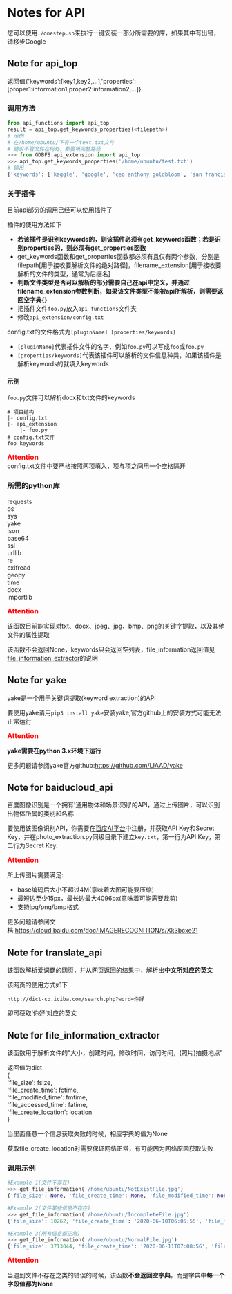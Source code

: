 # Notes for API

您可以使用`./onestep.sh`来执行一键安装一部分所需要的库，如果其中有出错，请移步Google

## Note for api_top

返回值{'keywords':[key1,key2,...],'properties':[proper1:information1,proper2:information2,...]}

### 调用方法

```python
from api_functions import api_top
result = api_top.get_keywords_properties(<filepath>)
# 示例
# 在/home/ubuntu/下有一个text.txt文件
# 建议不管文件在何处，都要填完整路径
>>> from GDBFS.api_extension import api_top
>>> api_top.get_keywords_properties('/home/ubuntu/test.txt')
# 输出
{'keywords': ['kaggle', 'google', 'ceo anthony goldbloom', 'san francisco', 'ceo anthony', 'data', 'co-founder ceo anthony', 'platform', 'anthony goldbloom declined', 'francisco this week', 'machine learning', 'service', 'acquiring kaggle', 'machine', 'learning', 'conference in san', 'goldbloom', 'ben hamner', 'cloud', 'competition'], 'properties': {'file_size': 2290, 'file_create_time': '2020-06-09T14:52:27', 'file_modified_time': '2020-06-09T14:52:27', 'file_accessed_time': '2020-06-11T17:13:13', 'file_create_location': None}}
```

### 关于插件

目前api部分的调用已经可以使用插件了

插件的使用方法如下

+ **若该插件是识别keywords的，则该插件必须有get_keywords函数；若是识别properties的，则必须有get_properties函数**
+ get_keywords函数和get_properties函数都必须有且仅有两个参数，分别是filepath[用于接收要解析文件的绝对路径]，filename_extension[用于接收要解析的文件的类型，通常为后缀名]
+ **判断文件类型是否可以解析的部分需要自己在api中定义，并通过filename_extension参数判断，如果该文件类型不能被api所解析，则需要返回空字典{}**
+ 把插件文件`foo.py`放入`api_functions`文件夹
+ 修改`api_extension/config.txt`

config.txt的文件格式为`[pluginName] [properties/keywords]`

+ `[pluginName]`代表插件文件的名字，例如`foo.py`可以写成`foo`或`foo.py`  
+ `[properties/keywords]`代表该插件可以解析的文件信息种类，如果该插件是解析keywords的就填入keywords  

#### 示例

`foo.py`文件可以解析docx和txt文件的keywords

```
# 项目结构
|- config.txt  
|- api_extension  
    |- foo.py  
# config.txt文件
foo keywords
```

<font color=red size=3>**Attention**</font>  
config.txt文件中要严格按照两项填入，项与项之间用一个空格隔开


### 所需的python库  
requests  
os  
sys  
yake  
json  
base64  
ssl  
urllib  
re  
exifread  
geopy  
time  
docx  
importlib

<font color=red size=3>**Attention**</font>

该函数目前能实现对txt、docx、jpeg、jpg、bmp、png的关键字提取，以及其他文件的属性提取

该函数不会返回None，keywords只会返回空列表，file_information返回值见[file_information_extractor](#note-for-file_information_extractor)的说明

## Note for yake

yake是一个用于关键词提取(keyword extraction)的API

要使用yake请用`pip3 install yake`安装yake,官方github上的安装方式可能无法正常运行  

<font color=red size=3>**Attention**</font>

**yake需要在python 3.x环境下运行**

更多问题请参阅yake官方github:https://github.com/LIAAD/yake  

## Note for baiducloud_api

百度图像识别是一个拥有'通用物体和场景识别'的API，通过上传图片，可以识别出物体所属的类别和名称

要使用该图像识别API，你需要在[百度AI平台](https://ai.baidu.com/)中注册，并获取API Key和Secret Key，并在photo_extraction.py同级目录下建立`key.txt`，第一行为API Key，第二行为Secret Key.

<font color=red size=3>**Attention**</font>

所上传图片需要满足:
+ base编码后大小不超过4M(意味着大图可能要压缩)
+ 最短边至少15px，最长边最大4096px(意味着可能需要裁剪)
+ 支持jpg/png/bmp格式  

更多问题请参阅文档:https://cloud.baidu.com/doc/IMAGERECOGNITION/s/Xk3bcxe21

## Note for translate_api

该函数解析[爱词霸](http://dict-co.iciba.com/search.php)的网页，并从网页返回的结果中，解析出**中文所对应的英文**

该网页的使用方式如下

`http://dict-co.iciba.com/search.php?word=你好`

即可获取’你好‘对应的英文

## Note for file_information_extractor

该函数用于解析文件的"大小，创建时间，修改时间，访问时间，(照片)拍摄地点”

返回值为dict  
{  
 'file_size': fsize,  
 'file_create_time': fctime,  
 'file_modified_time': fmtime,  
 'file_accessed_time': fatime,  
 'file_create_location': location  
 }

当里面任意一个信息获取失败的时候，相应字典的值为None

获取file_create_location时需要保证网络正常，有可能因为网络原因获取失败

### 调用示例
```python
#Example 1(文件不存在)
>>> get_file_information('/home/ubuntu/NotExistFile.jpg')
{'file_size': None, 'file_create_time': None, 'file_modified_time': None, 'file_accessed_time': None, 'file_create_location': None}

#Example 2(文件某些信息不存在)
>>> get_file_information('/home/ubuntu/IncompleteFile.jpg')
{'file_size': 10262, 'file_create_time': '2020-06-10T06:05:55', 'file_modified_time': '2020-06-10T06:05:46', 'file_accessed_time': '2020-06-11T06:30:30', 'file_create_location': None}

#Example 3(所有信息都正常)
>>> get_file_information('/home/ubuntu/NormalFile.jpg')
{'file_size': 3713044, 'file_create_time': '2020-06-11T07:08:56', 'file_modified_time': '2020-06-11T07:07:46', 'file_accessed_time': '2020-06-11T07:08:56', 'file_create_location': [' Jiaxing', ' Zhejiang', ' China']}
```

<font color=red size=3>**Attention**</font>

当遇到文件不存在之类的错误的时候，该函数**不会返回空字典**，而是字典中**每一个字段值都为None**